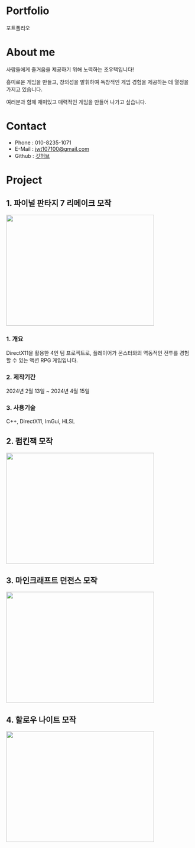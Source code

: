 # Portfolio
포트폴리오

# About me
사람들에게 즐거움을 제공하기 위해 노력하는 조우택입니다!

흥미로운 게임을 만들고, 창의성을 발휘하여 독창적인 게임 경험을 제공하는 데 열정을 가지고 있습니다. 

여러분과 함께 재미있고 매력적인 게임을 만들어 나가고 싶습니다.

# Contact
* Phone  : 010-8235-1071
* E-Mail : jwt107100@gmail.com
* Github : [깃허브](https://github.com/WOOTAEKJO, "깃허브")

# Project
## 1. 파이널 판타지 7 리메이크 모작
[<img src=http://img.youtube.com/vi/oPwEHSDcpRA/0.jpg width = "400" height="300"/>](https://www.youtube.com/watch?v=oPwEHSDcpRA)
### 1. 개요
  DirectX11을 활용한 4인 팀 프로젝트로,
  플레이어가 몬스터와의 역동적인 전투를 경험할 수 있는 액션 RPG 게임입니다.

### 2. 제작기간
  2024년 2월 13일 ~ 2024년 4월 15일

### 3. 사용기술
  C++, DirectX11, ImGui, HLSL

## 2. 펌킨잭 모작
[<img src=http://img.youtube.com/vi/J6LO7nQVhc0/0.jpg width = "400" height="300"/>](https://www.youtube.com/watch?v=J6LO7nQVhc0)

## 3. 마인크래프트 던전스 모작
[<img src=http://img.youtube.com/vi/B2c3KQ6zUYA/0.jpg width = "400" height="300"/>](https://www.youtube.com/watch?v=B2c3KQ6zUYA)

## 4. 할로우 나이트 모작
[<img src=http://img.youtube.com/vi/6vre5ywQXbk/0.jpg width = "400" height="300"/>](https://www.youtube.com/watch?v=6vre5ywQXbk)
